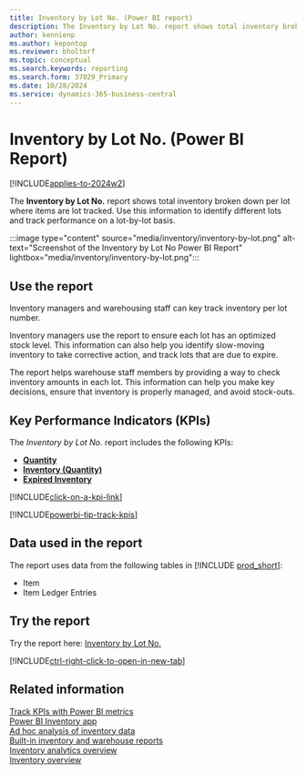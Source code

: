 ```yaml
---
title: Inventory by Lot No. (Power BI report)
description: The Inventory by Lot No. report shows total inventory broken down per lot.
author: kennienp
ms.author: kepontop
ms.reviewer: bholtorf
ms.topic: conceptual
ms.search.keywords: reporting
ms.search.form: 37029_Primary
ms.date: 10/28/2024
ms.service: dynamics-365-business-central
---
```


# Inventory by Lot No. (Power BI Report)

[!INCLUDE[applies-to-2024w2](includes/applies-to-2024w2.md)]

The **Inventory by Lot No.** report shows total inventory broken down per lot where items are lot tracked. Use this information to identify different lots and track performance on a lot-by-lot basis.

:::image type="content" source="media/inventory/inventory-by-lot.png" alt-text="Screenshot of the Inventory by Lot No Power BI Report" lightbox="media/inventory/inventory-by-lot.png":::

## Use the report

Inventory managers and warehousing staff can key track inventory per lot number.

Inventory managers use the report to ensure each lot has an optimized stock level. This information can also help you identify slow-moving inventory to take corrective action, and track lots that are due to expire.

The report helps warehouse staff members by providing a way to check inventory amounts in each lot. This information can help you make key decisions, ensure that inventory is properly managed, and avoid stock-outs.

## Key Performance Indicators (KPIs)

The *Inventory by Lot No.* report includes the following KPIs:

- [**Quantity**](inventory-powerbi-kpis.md#quantity)
- [**Inventory (Quantity)**](inventory-powerbi-kpis.md#inventory-quantity)
- [**Expired Inventory**](inventory-powerbi-kpis.md#expired-inventory)

[!INCLUDE[click-on-a-kpi-link](includes/click-on-a-kpi-link.md)] 

[!INCLUDE[powerbi-tip-track-kpis](includes/powerbi-tip-track-kpis.md)] 


## Data used in the report

The report uses data from the following tables in [!INCLUDE [prod_short](includes/prod_short.md)]:

- Item
- Item Ledger Entries

## Try the report

Try the report here: [Inventory by Lot No.](https://businesscentral.dynamics.com?page=37029)

[!INCLUDE[ctrl-right-click-to-open-in-new-tab](includes/ctrl-right-click-to-open-in-new-tab.md)]

## Related information

[Track KPIs with Power BI metrics](track-kpis-with-power-bi-metrics.md)  
[Power BI Inventory app](inventory-powerbi-app.md)  
[Ad hoc analysis of inventory data](ad-hoc-analysis-inventory.md)  
[Built-in inventory and warehouse reports](inventory-WMS-reports.md)  
[Inventory analytics overview](inventory-analytics-overview.md)  
[Inventory overview](inventory-manage-inventory.md)